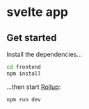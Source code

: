 # svelte app
## Get started

Install the dependencies...

```bash
cd frontend
npm install
```

...then start [Rollup](https://rollupjs.org):

```bash
npm run dev
```